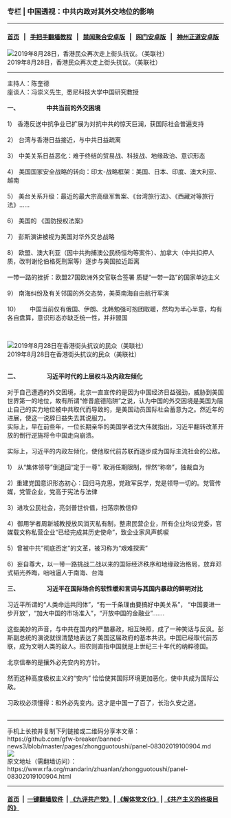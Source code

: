 ### 专栏 | 中国透视：中共内政对其外交地位的影响
------------------------

#### [首页](https://github.com/gfw-breaker/banned-news3/blob/master/README.md) &nbsp;&nbsp;|&nbsp;&nbsp; [手把手翻墙教程](https://github.com/gfw-breaker/guides/wiki) &nbsp;&nbsp;|&nbsp;&nbsp; [禁闻聚合安卓版](https://github.com/gfw-breaker/bn-android) &nbsp;&nbsp;|&nbsp;&nbsp; [网门安卓版](https://github.com/oGate2/oGate) &nbsp;&nbsp;|&nbsp;&nbsp; [神州正道安卓版](https://github.com/SzzdOgate/update) 



<div id="headerimg">
 <img alt="2019年8月28日，香港民众再次走上街头抗议。（美联社）" src="https://www.rfa.org/mandarin/yataibaodao/gangtai/yq-08292019115822.html/yq829.jpg/@@images/cdff082d-6de6-411e-818f-18373b133d4b.jpeg" title="2019年8月28日，香港民众再次走上街头抗议。（美联社）"/>
 <div id="headerimgcontents">
  <div id="headerimgcaption">
   <span>
    2019年8月28日，香港民众再次走上街头抗议。（美联社）
   </span>
   <!-- zoomattribute -->
  </div>
  <!-- headerimgcaption -->
 </div>
 <!-- headerimagecontents -->
</div>

<hr/>
<div id="storytext">
 <div>
  <div class="slot_header">
  </div>
 </div>
 <p>
  主持人：陈奎德
  <br/>
  座谈人：冯崇义先生,  悉尼科技大学中国研究教授
  <br/>
  <b>
   <br/>
   一、                   中共当前的外交困境
  </b>
  <br/>
  <br/>
  1） 香港反送中抗争业已扩展为对抗中共的惊天巨澜，获国际社会普遍支持
  <br/>
  <br/>
  2） 台湾与香港日益接近，与中共日益疏离
  <br/>
  <br/>
  3） 中美关系日益恶化：难于终结的贸易战、科技战、地缘政治、意识形态
  <br/>
  <br/>
  4） 美国国家安全战略的转向：印太-战略框架：美国、日本、印度、澳大利亚、越南
  <br/>
  <br/>
  5） 美台关系升级：最近的最大宗高级军售案、《台湾旅行法》、《西藏对等旅行法》……
  <br/>
  <br/>
  6） 美国的 《国防授权法案》
  <br/>
  <br/>
  7） 彭斯演讲被视为美国对华外交总战略
  <br/>
  <br/>
  8） 欧盟、澳大利亚（因中共拘捕澳公民杨恒均等案件）、加拿大（中共扣押人质，改判谢伦伯格死刑案等）逐步与美国拉近距离
  <br/>
  <br/>
  一带一路的挫折：欧盟27国欧洲外交官联合签署 质疑“一带一路”的国家单边主义
  <br/>
  <br/>
  9） 南海纠纷及有关邻国的外交态势，美英南海自由航行军演
  <br/>
  <br/>
  10）      中国当前仅有俄国、伊朗、北韩勉强可抱团取暖，然均为半心半意，均有各自盘算，意识形态亦缺乏统一性，并非盟国
 </p>
 <p>
  <br/>
  <div class="image-inline captioned" style="width:800px;">
   <div style="width:800px;">
    <img alt="2019年8月28日在香港街头抗议的民众（美联社）" src="https://www.rfa.org/mandarin/yataibaodao/gangtai/yq-08292019115822.html/yq829a.jpg" title="2019年8月28日在香港街头抗议的民众（美联社）"/>
   </div>
   <div class="image-caption">
    <span style="width:800px;">
     2019年8月28日在香港街头抗议的民众（美联社）
    </span>
    <span class="copyright">
    </span>
   </div>
  </div>
  <br/>
  <b>
  </b>
 </p>
 <p>
  <b>
   二、                   习近平时代的上层权斗及内政左倾化
  </b>
  <br/>
  <br/>
  对于自己遭遇的外交困境，北京一直宣传的是因为中国经济日益强劲，威胁到美国世界第一的地位，故有所谓“修昔底德陷阱”之说，认为中国的外交困境是美国为阻止自己的实力地位被中共取代而导致的，是美国动员国际社会蓄意为之。然近年的进展，使这一说辞日益失去其说服力。
  <br/>
  实际上，早在前些年，一位长期亲华的美国学者沈大伟就指出，习近平翻转改革开放的倒行逆施将令中国走向崩溃。
  <br/>
  <br/>
  实际上，习近平的内政左倾化，使他取代前苏联而逐步成为国际主流社会的公敌。
  <br/>
  <br/>
  1） 从“集体领导”倒退回“定于一尊”. 取消任期限制，悍然“称帝”，独裁自为
  <br/>
  <br/>
  2)  重建党国意识形态初心：回归马克思，党政军民学，党是领导一切的。党管传媒，党管企业，党高于宪法与法律
  <br/>
  <br/>
  3）进攻公民社会，亮剑普世价值，扫荡宗教信仰
  <br/>
  <br/>
  4）御用学者周新城教授放风消灭私有制，整肃民营企业，所有企业均设党委，官媒载文称私营企业“已经完成其历史使命”，致企业家风声鹤唳
  <br/>
  <br/>
  5）曾被中共“彻底否定”的文革，被习称为“艰难探索”
  <br/>
  <br/>
  6）妄自尊大，以一带一路挑战二战以来的国际经济秩序和地缘政治格局，放弃邓式韬光养晦，咄咄逼人于南海、台海
  <br/>
  <b>
   <br/>
   三、                   习近平在国际场合的软性缓和言词与其国内暴政的鲜明对比
  </b>
  <br/>
  <br/>
  习近平所谓的“人类命运共同体”，“有一千条理由要搞好中美关系”， “中国要进一步开放”，“加大中国的市场准入”，“开放中国的金融业”…….
  <br/>
  <br/>
  这些美妙的声音，与中共在国内的严酷暴政，相互映照，成了一种笑话与反讽。彭斯副总统的演说就很清楚地表达了美国这届政府的基本共识。中国已经取代前苏联，成为文明人类的敌人。班农则直指中国就是上世纪三十年代的纳粹德国。
  <br/>
  <br/>
  北京信奉的是攘外必先安内的方针。
  <br/>
  <br/>
  然而这种高度极权主义的“安内” 恰恰使其国际环境更加恶化，使中共成为国际公敌。
  <br/>
  <br/>
  习政权必须懂得：和外必先变内。这才是中国一了百了，长治久安之道。
  <br/>
  <br/>
 </p>
</div>

<hr/>
手机上长按并复制下列链接或二维码分享本文章：<br/>
https://github.com/gfw-breaker/banned-news3/blob/master/pages/zhongguotoushi/panel-08302019100904.md <br/>
<a href='https://github.com/gfw-breaker/banned-news3/blob/master/pages/zhongguotoushi/panel-08302019100904.md'><img src='https://github.com/gfw-breaker/banned-news3/blob/master/pages/zhongguotoushi/panel-08302019100904.md.png'/></a> <br/>
原文地址（需翻墙访问）：https://www.rfa.org/mandarin/zhuanlan/zhongguotoushi/panel-08302019100904.html


------------------------
#### [首页](https://github.com/gfw-breaker/banned-news3/blob/master/README.md) &nbsp;|&nbsp; [一键翻墙软件](https://github.com/gfw-breaker/nogfw/blob/master/README.md) &nbsp;| [《九评共产党》](https://github.com/gfw-breaker/9ping.md/blob/master/README.md#九评之一评共产党是什么) | [《解体党文化》](https://github.com/gfw-breaker/jtdwh.md/blob/master/README.md) | [《共产主义的终极目的》](https://github.com/gfw-breaker/gczydzjmd.md/blob/master/README.md)


<img src='http://gfw-breaker.win/banned-news3/pages/zhongguotoushi/panel-08302019100904.md' width='0px' height='0px'/>